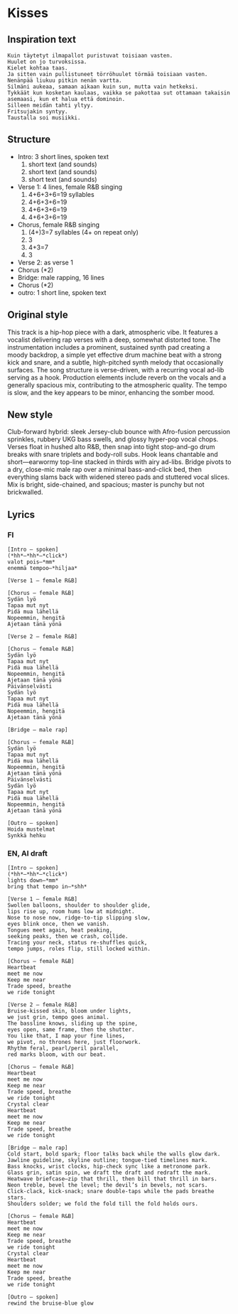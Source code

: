 # Kisses

## Inspiration text
```
Kuin täytetyt ilmapallot puristuvat toisiaan vasten.
Huulet on jo turvoksissa.
Kielet kohtaa taas.
Ja sitten vain pullistuneet törröhuulet törmää toisiaan vasten.
Nenänpää liukuu pitkin nenän vartta.
Silmäni aukeaa, samaan aikaan kuin sun, mutta vain hetkeksi.
Tykkäät kun kosketan kaulaas, vaikka se pakottaa sut ottamaan takaisin asemaasi, kun et halua että dominoin.
Silleen meidän tahti yltyy.
Fritsujakin syntyy.
Taustalla soi musiikki.
```

## Structure
- Intro: 3 short lines, spoken text
	1. short text (and sounds)
	2. short text (and sounds)
	3. short text (and sounds)
- Verse 1: 4 lines, female R&B singing
	1. 4+6+3+6=19 syllables
	2. 4+6+3+6=19
	3. 4+6+3+6=19
	4. 4+6+3+6=19
- Chorus, female R&B singing
	1. (4+)3=7 syllables (4+ on repeat only)
	2. 3
	3. 4+3=7
	4. 3
- Verse 2: as verse 1
- Chorus (*2)
- Bridge: male rapping, 16 lines
- Chorus (*2)
- outro: 1 short line, spoken text

## Original style
This track is a hip-hop piece with a dark, atmospheric vibe. It features a vocalist delivering rap verses with a deep, somewhat distorted tone. The instrumentation includes a prominent, sustained synth pad creating a moody backdrop, a simple yet effective drum machine beat with a strong kick and snare, and a subtle, high-pitched synth melody that occasionally surfaces. The song structure is verse-driven, with a recurring vocal ad-lib serving as a hook. Production elements include reverb on the vocals and a generally spacious mix, contributing to the atmospheric quality. The tempo is slow, and the key appears to be minor, enhancing the somber mood.

## New style
Club-forward hybrid: sleek Jersey-club bounce with Afro-fusion percussion sprinkles, rubbery UKG bass swells, and glossy hyper-pop vocal chops. Verses float in hushed alto R&B, then snap into tight stop-and-go drum breaks with snare triplets and body-roll subs. Hook leans chantable and short—earwormy top-line stacked in thirds with airy ad-libs. Bridge pivots to a dry, close-mic male rap over a minimal bass-and-click bed, then everything slams back with widened stereo pads and stuttered vocal slices. Mix is bright, side-chained, and spacious; master is punchy but not brickwalled.

## Lyrics
### FI
```
[Intro — spoken]
(*hh*—*hh*—*click*)
valot pois—*mm*
enemmä tempoo—*hiljaa*

[Verse 1 — female R&B]

[Chorus — female R&B]
Sydän lyö
Tapaa mut nyt
Pidä mua lähellä
Nopeemmin, hengitä
Ajetaan tänä yönä

[Verse 2 — female R&B]

[Chorus — female R&B]
Sydän lyö
Tapaa mut nyt
Pidä mua lähellä
Nopeemmin, hengitä
Ajetaan tänä yönä
Päivänselvästi
Sydän lyö
Tapaa mut nyt
Pidä mua lähellä
Nopeemmin, hengitä
Ajetaan tänä yönä

[Bridge — male rap]

[Chorus — female R&B]
Sydän lyö
Tapaa mut nyt
Pidä mua lähellä
Nopeemmin, hengitä
Ajetaan tänä yönä
Päivänselvästi
Sydän lyö
Tapaa mut nyt
Pidä mua lähellä
Nopeemmin, hengitä
Ajetaan tänä yönä

[Outro — spoken]
Hoida mustelmat
Synkkä hehku

```
### EN, AI draft
```
[Intro — spoken]
(*hh*—*hh*—*click*)
lights down—*mm*
bring that tempo in—*shh*

[Verse 1 — female R&B]
Swollen balloons, shoulder to shoulder glide,
lips rise up, room hums low at midnight.
Nose to nose now, ridge-to-tip slipping slow,
eyes blink once, then we vanish.
Tongues meet again, heat peaking,
seeking peaks, then we crash, collide.
Tracing your neck, status re-shuffles quick,
tempo jumps, roles flip, still locked within.

[Chorus — female R&B]
Heartbeat
meet me now
Keep me near
Trade speed, breathe
we ride tonight

[Verse 2 — female R&B]
Bruise-kissed skin, bloom under lights,
we just grin, tempo goes animal.
The bassline knows, sliding up the spine,
eyes open, same frame, then the shutter.
You like that, I map your fine lines,
we pivot, no thrones here, just floorwork.
Rhythm feral, pearl/peril parallel,
red marks bloom, with our beat.

[Chorus — female R&B]
Heartbeat
meet me now
Keep me near
Trade speed, breathe
we ride tonight
Crystal clear
Heartbeat
meet me now
Keep me near
Trade speed, breathe
we ride tonight

[Bridge — male rap]
Cold start, bold spark; floor talks back while the walls glow dark.
Jawline guideline, skyline outline; tongue-tied timelines mark.
Bass knocks, wrist clocks, hip-check sync like a metronome park.
Glass grin, satin spin, we draft the draft and redraft the mark.
Heatwave briefcase—zip that thrill, then bill that thrill in bars.
Neon treble, bevel the level; the devil’s in bevels, not scars.
Click-clack, kick-snack; snare double-taps while the pads breathe stars.
Shoulders solder; we fold the fold till the fold holds ours.

[Chorus — female R&B]
Heartbeat
meet me now
Keep me near
Trade speed, breathe
we ride tonight
Crystal clear
Heartbeat
meet me now
Keep me near
Trade speed, breathe
we ride tonight

[Outro — spoken]
rewind the bruise-blue glow


```
